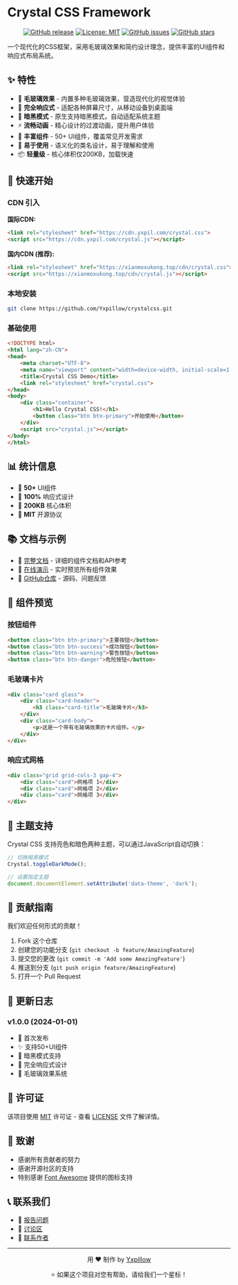 # Crystal CSS Framework

<div align="center">

  
  [![GitHub release](https://img.shields.io/github/release/Yxpillow/crystalcss.svg)](https://github.com/Yxpillow/crystalcss/releases)
  [![License: MIT](https://img.shields.io/badge/License-MIT-blue.svg)](LICENSE)
  [![GitHub issues](https://img.shields.io/github/issues/Yxpillow/crystalcss.svg)](https://github.com/Yxpillow/crystalcss/issues)
  [![GitHub stars](https://img.shields.io/github/stars/Yxpillow/crystalcss.svg)](https://github.com/Yxpillow/crystalcss/stargazers)
</div>

一个现代化的CSS框架，采用毛玻璃效果和简约设计理念，提供丰富的UI组件和响应式布局系统。

## ✨ 特性

- 🌟 **毛玻璃效果** - 内置多种毛玻璃效果，营造现代化的视觉体验
- 📱 **完全响应式** - 适配各种屏幕尺寸，从移动设备到桌面端
- 🌙 **暗黑模式** - 原生支持暗黑模式，自动适配系统主题
- ⚡ **流畅动画** - 精心设计的过渡动画，提升用户体验
- 🎨 **丰富组件** - 50+ UI组件，覆盖常见开发需求
- 🔧 **易于使用** - 语义化的类名设计，易于理解和使用
- 📦 **轻量级** - 核心体积仅200KB，加载快速

## 🚀 快速开始

### CDN 引入

**国际CDN:**
```html
<link rel="stylesheet" href="https://cdn.yxpil.com/crystal.css">
<script src="https://cdn.yxpil.com/crystal.js"></script>
```

**国内CDN (推荐):**
```html
<link rel="stylesheet" href="https://xianmoxukong.top/cdn/crystal.css">
<script src="https://xianmoxukong.top/cdn/crystal.js"></script>
```

### 本地安装

```bash
git clone https://github.com/Yxpillow/crystalcss.git
```

### 基础使用

```html
<!DOCTYPE html>
<html lang="zh-CN">
<head>
    <meta charset="UTF-8">
    <meta name="viewport" content="width=device-width, initial-scale=1.0">
    <title>Crystal CSS Demo</title>
    <link rel="stylesheet" href="crystal.css">
</head>
<body>
    <div class="container">
        <h1>Hello Crystal CSS!</h1>
        <button class="btn btn-primary">开始使用</button>
    </div>
    <script src="crystal.js"></script>
</body>
</html>
```

## 📊 统计信息

- 🎯 **50+** UI组件
- 📱 **100%** 响应式设计
- 💾 **200KB** 核心体积
- 📄 **MIT** 开源协议

## 📚 文档与示例

- 📖 [完整文档](crystal.yxpil.com/docs.html) - 详细的组件文档和API参考
- 🎨 [在线演示](crystal.yxpil.com/demo.html) - 实时预览所有组件效果
- 🔗 [GitHub仓库](https://github.com/Yxpillow/crystalcss) - 源码、问题反馈

## 🎨 组件预览

### 按钮组件
```html
<button class="btn btn-primary">主要按钮</button>
<button class="btn btn-success">成功按钮</button>
<button class="btn btn-warning">警告按钮</button>
<button class="btn btn-danger">危险按钮</button>
```

### 毛玻璃卡片
```html
<div class="card glass">
    <div class="card-header">
        <h3 class="card-title">毛玻璃卡片</h3>
    </div>
    <div class="card-body">
        <p>这是一个带有毛玻璃效果的卡片组件。</p>
    </div>
</div>
```

### 响应式网格
```html
<div class="grid grid-cols-3 gap-4">
    <div class="card">网格项 1</div>
    <div class="card">网格项 2</div>
    <div class="card">网格项 3</div>
</div>
```

## 🌈 主题支持

Crystal CSS 支持亮色和暗色两种主题，可以通过JavaScript自动切换：

```javascript
// 切换暗黑模式
Crystal.toggleDarkMode();

// 设置指定主题
document.documentElement.setAttribute('data-theme', 'dark');
```

## 🤝 贡献指南

我们欢迎任何形式的贡献！

1. Fork 这个仓库
2. 创建您的功能分支 (`git checkout -b feature/AmazingFeature`)
3. 提交您的更改 (`git commit -m 'Add some AmazingFeature'`)
4. 推送到分支 (`git push origin feature/AmazingFeature`)
5. 打开一个 Pull Request

## 📝 更新日志

### v1.0.0 (2024-01-01)
- 🎉 首次发布
- ✨ 支持50+UI组件
- 🌙 暗黑模式支持
- 📱 完全响应式设计
- 🎨 毛玻璃效果系统

## 📄 许可证

该项目使用 [MIT](LICENSE) 许可证 - 查看 [LICENSE](LICENSE) 文件了解详情。

## 🙏 致谢

- 感谢所有贡献者的努力
- 感谢开源社区的支持
- 特别感谢 [Font Awesome](https://fontawesome.com/) 提供的图标支持

## 📞 联系我们

- 🐛 [报告问题](https://github.com/Yxpillow/crystalcss/issues)
- 💬 [讨论区](https://github.com/Yxpillow/crystalcss/discussions)
- 📧 [联系作者](mailto:hi@yxpil.com)

---

<div align="center">
  <p>用 ❤️ 制作 by <a href="https://github.com/Yxpillow">Yxpillow</a></p>
  <p>⭐ 如果这个项目对您有帮助，请给我们一个星标！</p>
</div>
